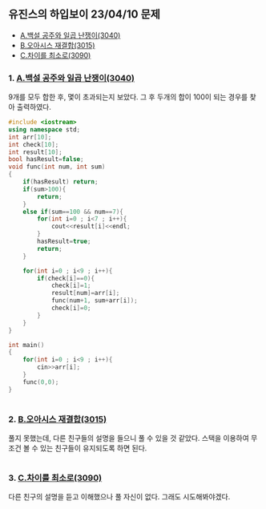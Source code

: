 ## 유진스의 하입보이 23/04/10 문제
- [A.백설 공주와 일곱 난쟁이(3040)](https://www.acmicpc.net/problem/3040)  
- [B.오아시스 재결합(3015)](https://www.acmicpc.net/problem/3015) 
- [C.차이를 최소로(3090)](https://www.acmicpc.net/problem/3090)

### 1. [A.백설 공주와 일곱 난쟁이(3040)](https://www.acmicpc.net/problem/3040)  
9개를 모두 합한 후, 몇이 초과되는지 보았다.
그 후 두개의 합이 100이 되는 경우를 찾아 출력하였다.

```c++
#include <iostream>
using namespace std;
int arr[10];
int check[10];
int result[10];
bool hasResult=false;
void func(int num, int sum)
{
    if(hasResult) return;
    if(sum>100){
        return;
    }
    else if(sum==100 && num==7){
        for(int i=0 ; i<7 ; i++){
            cout<<result[i]<<endl;
        }
        hasResult=true;
        return;
    }

    for(int i=0 ; i<9 ; i++){
        if(check[i]==0){
            check[i]=1;
            result[num]=arr[i];
            func(num+1, sum+arr[i]);
            check[i]=0;
        }
    }
}

int main()
{
    for(int i=0 ; i<9 ; i++){
        cin>>arr[i];
    }
    func(0,0);
}
    
```

### 2. [B.오아시스 재결합(3015)](https://www.acmicpc.net/problem/3015) 
풀지 못했는데, 다른 친구들의 설명을 들으니 풀 수 있을 것 같았다.
스택을 이용하여 무조건 볼 수 있는 친구들이 유지되도록 하면 된다.
```c++
```

### 3. [C.차이를 최소로(3090)](https://www.acmicpc.net/problem/3090)
다른 친구의 설명을 듣고 이해했으나 풀 자신이 없다. 그래도 시도해봐야겠다.
```c++
```
